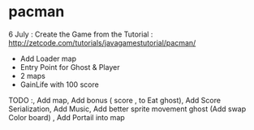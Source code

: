 # pacman

6 July : Create the Game from the Tutorial : 
http://zetcode.com/tutorials/javagamestutorial/pacman/

+  Add Loader map 
+  Entry Point for Ghost & Player
+  2 maps 
+  GainLife with 100 score 




TODO :, Add map, Add bonus ( score , to Eat ghost), Add Score Serialization, Add Music, Add better sprite movement ghost
(Add swap Color board) , Add Portail into map
